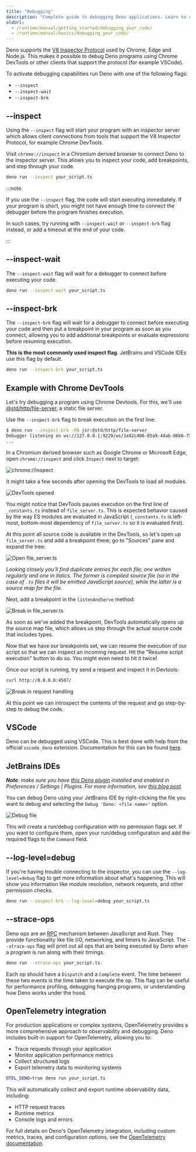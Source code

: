 ```yaml
---
title: "Debugging"
description: "Complete guide to debugging Deno applications. Learn to use Chrome DevTools, VS Code debugger, and other debugging techniques for TypeScript/JavaScript code in Deno."
oldUrl:
  - /runtime/manual/getting_started/debugging_your_code/
  - /runtime/manual/basics/debugging_your_code/
---
```


Deno supports the [V8 Inspector Protocol](https://v8.dev/docs/inspector) used by
Chrome, Edge and Node.js. This makes it possible to debug Deno programs using
Chrome DevTools or other clients that support the protocol (for example VSCode).

To activate debugging capabilities run Deno with one of the following flags:

- `--inspect`
- `--inspect-wait`
- `--inspect-brk`

## --inspect

Using the `--inspect` flag will start your program with an inspector server
which allows client connections from tools that support the V8 Inspector
Protocol, for example Chrome DevTools.

Visit `chrome://inspect` in a Chromium derived browser to connect Deno to the
inspector server. This allows you to inspect your code, add breakpoints, and
step through your code.

```sh
deno run --inspect your_script.ts
```

:::note

If you use the `--inspect` flag, the code will start executing immediately. If
your program is short, you might not have enough time to connect the debugger
before the program finishes execution.

In such cases, try running with `--inspect-wait` or `--inspect-brk` flag
instead, or add a timeout at the end of your code.

:::

## --inspect-wait

The `--inspect-wait` flag will wait for a debugger to connect before executing
your code.

```sh
deno run --inspect-wait your_script.ts
```

## --inspect-brk

The `--inspect-brk` flag will wait for a debugger to connect before executing
your code and then put a breakpoint in your program as soon as you connect,
allowing you to add additional breakpoints or evaluate expressions before
resuming execution.

**This is the most commonly used inspect flag**. JetBrains and VSCode IDEs use
this flag by default.

```sh
deno run --inspect-brk your_script.ts
```

## Example with Chrome DevTools

Let's try debugging a program using Chrome Devtools. For this, we'll use
[@std/http/file-server](https://jsr.io/@std/http#file-server), a static file
server.

Use the `--inspect-brk` flag to break execution on the first line:

```sh
$ deno run --inspect-brk -RN jsr:@std/http/file-server
Debugger listening on ws://127.0.0.1:9229/ws/1e82c406-85a9-44ab-86b6-7341583480b1
...
```

In a Chromium derived browser such as Google Chrome or Microsoft Edge, open
`chrome://inspect` and click `Inspect` next to target:

![chrome://inspect](./images/debugger1.png)

It might take a few seconds after opening the DevTools to load all modules.

![DevTools opened](./images/debugger2.jpg)

You might notice that DevTools pauses execution on the first line of
`_constants.ts` instead of `file_server.ts`. This is expected behavior caused by
the way ES modules are evaluated in JavaScript (`_constants.ts` is left-most,
bottom-most dependency of `file_server.ts` so it is evaluated first).

At this point all source code is available in the DevTools, so let's open up
`file_server.ts` and add a breakpoint there; go to "Sources" pane and expand the
tree:

![Open file_server.ts](./images/debugger3.jpg)

_Looking closely you'll find duplicate entries for each file; one written
regularly and one in italics. The former is compiled source file (so in the case
of `.ts` files it will be emitted JavaScript source), while the latter is a
source map for the file._

Next, add a breakpoint in the `listenAndServe` method:

![Break in file_server.ts](./images/debugger4.jpg)

As soon as we've added the breakpoint, DevTools automatically opens up the
source map file, which allows us step through the actual source code that
includes types.

Now that we have our breakpoints set, we can resume the execution of our script
so that we can inspect an incoming request. Hit the "Resume script execution"
button to do so. You might even need to hit it twice!

Once our script is running, try send a request and inspect it in Devtools:

```sh
curl http://0.0.0.0:4507/
```

![Break in request handling](./images/debugger5.jpg)

At this point we can introspect the contents of the request and go step-by-step
to debug the code.

## VSCode

Deno can be debugged using VSCode. This is best done with help from the official
`vscode_deno` extension. Documentation for this can be found
[here](/runtime/reference/vscode#using-the-debugger).

## JetBrains IDEs

_**Note**: make sure you have
[this Deno plugin](https://plugins.jetbrains.com/plugin/14382-deno) installed
and enabled in Preferences / Settings | Plugins. For more information, see
[this blog post](https://blog.jetbrains.com/webstorm/2020/06/deno-support-in-jetbrains-ides/)._

You can debug Deno using your JetBrains IDE by right-clicking the file you want
to debug and selecting the `Debug 'Deno: <file name>'` option.

![Debug file](./images/jb-ide-debug.png)

This will create a run/debug configuration with no permission flags set. If you
want to configure them, open your run/debug configuration and add the required
flags to the `Command` field.

## --log-level=debug

If you're having trouble connecting to the inspector, you can use the
`--log-level=debug` flag to get more information about what's happening. This
will show you information like module resolution, network requests, and other
permission checks.

```sh
deno run --inspect-brk --log-level=debug your_script.ts
```

## --strace-ops

Deno ops are an [RPC](https://en.wikipedia.org/wiki/Remote_procedure_call)
mechanism between JavaScript and Rust. They provide functionality like file I/O,
networking, and timers to JavaScript. The `--strace-ops` flag will print out all
ops that are being executed by Deno when a program is run along with their
timings.

```sh
deno run --strace-ops your_script.ts
```

Each op should have a `Dispatch` and a `Complete` event. The time between these
two events is the time taken to execute the op. This flag can be useful for
performance profiling, debugging hanging programs, or understanding how Deno
works under the hood.

## OpenTelemetry integration

For production applications or complex systems, OpenTelemetry provides a more
comprehensive approach to observability and debugging. Deno includes built-in
support for OpenTelemetry, allowing you to:

- Trace requests through your application
- Monitor application performance metrics
- Collect structured logs
- Export telemetry data to monitoring systems

```sh
OTEL_DENO=true deno run your_script.ts
```

This will automatically collect and export runtime observability data,
including:

- HTTP request traces
- Runtime metrics
- Console logs and errors

For full details on Deno's OpenTelemetry integration, including custom metrics,
traces, and configuration options, see the
[OpenTelemetry documentation](/runtime/fundamentals/open_telemetry).

